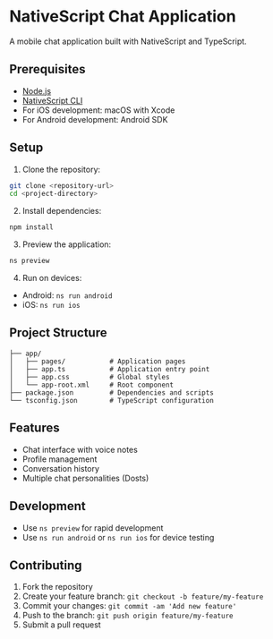 # NativeScript Chat Application

A mobile chat application built with NativeScript and TypeScript.

## Prerequisites

- [Node.js](https://nodejs.org/)
- [NativeScript CLI](https://docs.nativescript.org/setup/)
- For iOS development: macOS with Xcode
- For Android development: Android SDK

## Setup

1. Clone the repository:
```bash
git clone <repository-url>
cd <project-directory>
```

2. Install dependencies:
```bash
npm install
```

3. Preview the application:
```bash
ns preview
```

4. Run on devices:
- Android: `ns run android`
- iOS: `ns run ios`

## Project Structure

```
├── app/
│   ├── pages/           # Application pages
│   ├── app.ts           # Application entry point
│   ├── app.css          # Global styles
│   └── app-root.xml     # Root component
├── package.json         # Dependencies and scripts
└── tsconfig.json        # TypeScript configuration
```

## Features

- Chat interface with voice notes
- Profile management
- Conversation history
- Multiple chat personalities (Dosts)

## Development

- Use `ns preview` for rapid development
- Use `ns run android` or `ns run ios` for device testing

## Contributing

1. Fork the repository
2. Create your feature branch: `git checkout -b feature/my-feature`
3. Commit your changes: `git commit -am 'Add new feature'`
4. Push to the branch: `git push origin feature/my-feature`
5. Submit a pull request